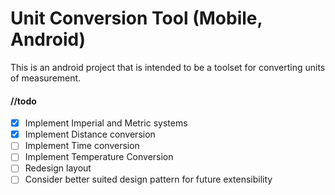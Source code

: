 # Unit Conversion Tool (Mobile, Android)

This is an android project that is intended to be a toolset for converting units of measurement.

#### //todo

- [x] Implement Imperial and Metric systems
- [x] Implement Distance conversion
- [ ] Implement Time conversion
- [ ] Implement Temperature Conversion
- [ ] Redesign layout
- [ ] Consider better suited design pattern for future extensibility
